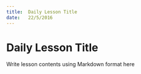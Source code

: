 ```yaml
---
title:  Daily Lesson Title
date:   22/5/2016
---
```


# Daily Lesson Title

Write lesson contents using Markdown format here